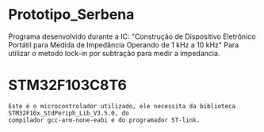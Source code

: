 # Prototipo_Serbena
Programa desenvolvido durante a IC:
"Construção de Dispositivo Eletrônico Portátil para Medida de Impedância Operando de 1 kHz a 10 kHz"
Para utilizar o metodo lock-in por subtração para medir a impedancia.

# STM32F103C8T6

	Este é o microcontrolador utilizado, ele necessita da biblioteca STM32F10x_StdPeriph_Lib_V3.5.0, do
	compilador gcc-arm-none-eabi e do programador ST-link.
